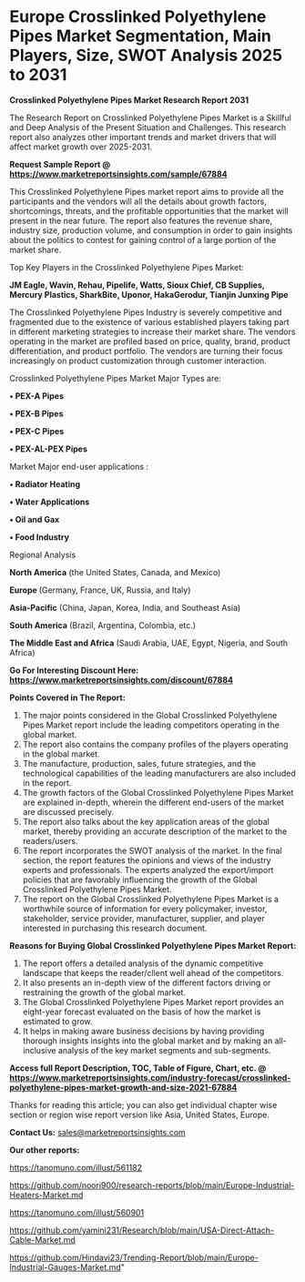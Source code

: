 # Europe Crosslinked Polyethylene Pipes Market Segmentation, Main Players, Size, SWOT Analysis 2025 to 2031

<strong>Crosslinked Polyethylene Pipes Market Research Report 2031</strong>

The Research Report on Crosslinked Polyethylene Pipes Market is a Skillful and Deep Analysis of the Present Situation and Challenges. This research report also analyzes other important trends and market drivers that will affect market growth over 2025-2031.

<strong>Request Sample Report @ <a href=https://www.marketreportsinsights.com/sample/67884>https://www.marketreportsinsights.com/sample/67884</a></strong>

This Crosslinked Polyethylene Pipes market report aims to provide all the participants and the vendors will all the details about growth factors, shortcomings, threats, and the profitable opportunities that the market will present in the near future. The report also features the revenue share, industry size, production volume, and consumption in order to gain insights about the politics to contest for gaining control of a large portion of the market share.

Top Key Players in the Crosslinked Polyethylene Pipes Market:

<strong>JM Eagle, Wavin, Rehau, Pipelife, Watts, Sioux Chief, CB Supplies, Mercury Plastics, SharkBite, Uponor, HakaGerodur, Tianjin Junxing Pipe</strong>

The Crosslinked Polyethylene Pipes Industry is severely competitive and fragmented due to the existence of various established players taking part in different marketing strategies to increase their market share. The vendors operating in the market are profiled based on price, quality, brand, product differentiation, and product portfolio. The vendors are turning their focus increasingly on product customization through customer interaction.

Crosslinked Polyethylene Pipes Market Major Types are:

<strong>• PEX-A Pipes

• PEX-B Pipes

• PEX-C Pipes

• PEX-AL-PEX Pipes</strong>

Market Major end-user applications :

<strong>• Radiator Heating

• Water Applications

• Oil and Gax

• Food Industry</strong>

Regional Analysis

</u><strong><b>North America</b></strong> (the United States, Canada, and Mexico)

<strong><b>Europe </b></strong>(Germany, France, UK, Russia, and Italy)

<strong><b>Asia-Pacific</b></strong> (China, Japan, Korea, India, and Southeast Asia)

<strong><b>South America</b></strong> (Brazil, Argentina, Colombia, etc.)

<strong><b>The Middle East and Africa</b></strong> (Saudi Arabia, UAE, Egypt, Nigeria, and South Africa)

<strong>Go For Interesting Discount Here: <a href=https://www.marketreportsinsights.com/discount/67884>https://www.marketreportsinsights.com/discount/67884</a></strong>

<strong>Points Covered in The Report:</strong>
<ol>
  <li>The major points considered in the Global Crosslinked Polyethylene Pipes Market report include the leading competitors operating in the global market.</li>
  <li>The report also contains the company profiles of the players operating in the global market.</li>
  <li>The manufacture, production, sales, future strategies, and the technological capabilities of the leading manufacturers are also included in the report.</li>
  <li>The growth factors of the Global Crosslinked Polyethylene Pipes Market are explained in-depth, wherein the different end-users of the market are discussed precisely.</li>
  <li>The report also talks about the key application areas of the global market, thereby providing an accurate description of the market to the readers/users.</li>
  <li>The report incorporates the SWOT analysis of the market. In the final section, the report features the opinions and views of the industry experts and professionals. The experts analyzed the export/import policies that are favorably influencing the growth of the Global Crosslinked Polyethylene Pipes Market.</li>
  <li>The report on the Global Crosslinked Polyethylene Pipes Market is a worthwhile source of information for every policymaker, investor, stakeholder, service provider, manufacturer, supplier, and player interested in purchasing this research document.</li>
</ol>
<strong>Reasons for Buying Global Crosslinked Polyethylene Pipes Market Report:</strong>

<ol>
  <li>The report offers a detailed analysis of the dynamic competitive landscape that keeps the reader/client well ahead of the competitors.</li>
  <li>It also presents an in-depth view of the different factors driving or restraining the growth of the global market.</li>
  <li>The Global Crosslinked Polyethylene Pipes Market report provides an eight-year forecast evaluated on the basis of how the market is estimated to grow.</li>
  <li>It helps in making aware business decisions by having providing thorough insights insights into the global market and by making an all-inclusive analysis of the key market segments and sub-segments.</li>
</ol>
<strong>Access full Report Description, TOC, Table of Figure, Chart, etc. @ <a href=https://www.marketreportsinsights.com/industry-forecast/crosslinked-polyethylene-pipes-market-growth-and-size-2021-67884>https://www.marketreportsinsights.com/industry-forecast/crosslinked-polyethylene-pipes-market-growth-and-size-2021-67884</a></strong>


Thanks for reading this article; you can also get individual chapter wise section or region wise report version like Asia, United States, Europe.

<strong>Contact Us:</strong>
sales@marketreportsinsights.com

<strong>Our other reports:</strong>

<a href=https://tanomuno.com/illust/561182>https://tanomuno.com/illust/561182</a>

<a href=https://github.com/noori900/research-reports/blob/main/Europe-Industrial-Heaters-Market.md>https://github.com/noori900/research-reports/blob/main/Europe-Industrial-Heaters-Market.md</a>

<a href=https://tanomuno.com/illust/560901>https://tanomuno.com/illust/560901</a>

<a href=https://github.com/yamini231/Research/blob/main/USA-Direct-Attach-Cable-Market.md>https://github.com/yamini231/Research/blob/main/USA-Direct-Attach-Cable-Market.md</a>

<a href=https://github.com/Hindavi23/Trending-Report/blob/main/Europe-Industrial-Gauges-Market.md>https://github.com/Hindavi23/Trending-Report/blob/main/Europe-Industrial-Gauges-Market.md</a>"
